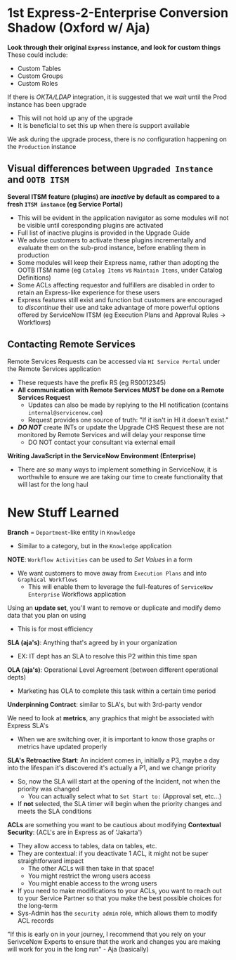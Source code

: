 # 1st Express-2-Enterprise Conversion Shadow (Oxford w/ Aja)

**Look through their original `Express` instance, and look for custom things**
These could include:
  - Custom Tables
  - Custom Groups
  - Custom Roles

If there is *OKTA/LDAP* integration, it is suggested that we _wait_ until
the Prod instance has been upgrade
  - This will not hold up any of the upgrade
  - It is beneficial to set this up when there is support available

We ask during the upgrade process, there is _no_ configuration happening on the
`Production` instance

## Visual differences between `Upgraded Instance` and `OOTB ITSM`
**Several ITSM feature (plugins) are _inactive_ by default as compared**
**to a fresh `ITSM instance` (eg Service Portal)**
  - This will be evident in the application navigator as some modules will not be
    visible until coresponding plugins are activated
  - Full list of inactive plugins is provided in the Upgrade Guide
  - We advise customers to activate these plugins incrementally and evaluate them
    on the sub-prod instance, before enabling them in production
- Some modules will keep their Express name, rather than adopting the OOTB ITSM name
  (eg `Catalog Items` vs `Maintain Items`, under Catalog Definitions)
- Some ACLs affecting requestor and fulfillers are disabled in order to retain an
  Express-like experience for these users
- Express features still exist and function but customers are encouraged to _discontinue_
  their use and take advantage of more powerful options offered by ServiceNow ITSM
  (eg Execution Plans and Approval Rules -> Workflows)

## Contacting Remote Services
Remote Services Requests can be accessed via `HI Service Portal` under the
Remote Services application
  - These requests have the prefix RS (eg RS0012345)
- **All communication with Remote Services MUST be done on a Remote Services Request**
  - Updates can also be made by replying to the HI notification
    (contains `internal@servicenow.com`)
  - Request provides one source of truth: "If it isn't in HI it doesn't exist."
- **_DO NOT_** create INTs or update the Upgrade CHS Request these are not monitored
  by Remote Services and will delay your response time
  - DO NOT contact your consultant via external email

**Writing JavaScript in the ServiceNow Environment (Enterprise)**
- There are _so_ many ways to implement something in ServiceNow, it is worthwhile
  to ensure we are taking our time to create functionality that will last for the
  long haul

# New Stuff Learned

**Branch** = `Department`-like entity in `Knowledge`
- Similar to a category, but in the `Knowledge` application

**NOTE**: `Workflow Activities` can be used to _Set Values_ in a form
- We want customers to move away from `Execution Plans` and into `Graphical Workflows`
  - This will enable them to leverage the full-features of `ServiceNow Enterprise`
    Workflows application

Using an **update set**, you'll want to remove or duplicate and modify demo
data that you plan on using
- This is for most efficiency

**SLA (aja's)**: Anything that's agreed by in your organization
- EX: IT dept has an SLA to resolve this P2 within this time span

**OLA (aja's)**: Operational Level Agreement (between different operational depts)
- Marketing has OLA to complete this task within a certain time period

**Underpinning Contract**: similar to SLA's, but with 3rd-party vendor

We need to look at **metrics**, any graphics that might be associated with Express SLA's
- When we are switching over, it is important to know those graphs or metrics have
  updated properly

**SLA's**
**Retroactive Start**: An incident comes in, initially a P3, maybe a day into the lifespan
		       it's discovered it's actually a P1, and we change priority
- So, now the SLA will start at the opening of the Incident, not when the priority was changed
  - You can actually select what to `Set Start to:` (Approval set, etc...)
- If **not** selected, the SLA timer will begin when the priority changes and meets the SLA conditions


**ACLs** are something you want to be cautious about modifying
**Contextual Security**: (ACL's are in Express as of 'Jakarta')
  - They allow access to tables, data on tables, etc.
- They are contextual: if you deactivate 1 ACL, it might not be super straightforward impact
  - The other ACLs will then take in that space!
  - You might restrict the wrong users access
  - You might enable access to the wrong users
- If you need to make modifications to your ACLs, you want to reach out to your
  Service Partner so that you make the best possible choices for the long-term
- Sys-Admin has the `security admin` role, which allows them to modify ACL records

"If this is early on in your journey, I recommend that you rely on your SerivceNow Experts
to ensure that the work and changes you are making will work for you in the long run" - Aja (basically)


